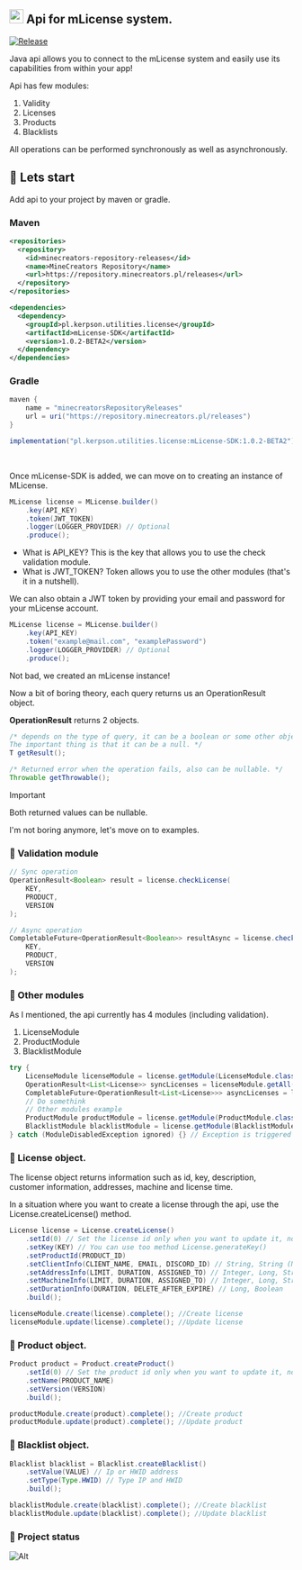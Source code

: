 ## <img src="https://mlicense.net/logo.webp" width="25" height="25"> Api for mLicense system. 

[![Release](https://img.shields.io/github/v/release/kerpsondev/mLicense-SDK.svg)](https://github.com/kerpsondev/mLicense-SDK/releases)

Java api allows you to connect to the mLicense system and easily use its capabilities from within your app!

Api has few modules:
1. Validity
2. Licenses
3. Products
4. Blacklists
   
All operations can be performed synchronously as well as asynchronously.
<br>

## 💙 Lets start

Add api to your project by maven or gradle.

### Maven

```xml
<repositories>
  <repository>
    <id>minecreators-repository-releases</id>
    <name>MineCreators Repository</name>
    <url>https://repository.minecreators.pl/releases</url>
  </repository>
</repositories>

<dependencies>
  <dependency>
    <groupId>pl.kerpson.utilities.license</groupId>
    <artifactId>mLicense-SDK</artifactId>
    <version>1.0.2-BETA2</version>
  </dependency>
</dependencies>
```

### Gradle
```gradle
maven {
    name = "minecreatorsRepositoryReleases"
    url = uri("https://repository.minecreators.pl/releases")
}

implementation("pl.kerpson.utilities.license:mLicense-SDK:1.0.2-BETA2")
```
<br>

Once mLicense-SDK is added, we can move on to creating an instance of MLicense.
```java
MLicense license = MLicense.builder()
    .key(API_KEY)
    .token(JWT_TOKEN)
    .logger(LOGGER_PROVIDER) // Optional
    .produce();
```

- What is API_KEY? This is the key that allows you to use the check validation module.
- What is JWT_TOKEN? Token allows you to use the other modules (that's it in a nutshell).

We can also obtain a JWT token by providing your email and password for your mLicense account.

```java
MLicense license = MLicense.builder()
    .key(API_KEY)
    .token("example@mail.com", "examplePassword")
    .logger(LOGGER_PROVIDER) // Optional
    .produce();
```

Not bad, we created an mLicense instance!
<br>

Now a bit of boring theory, each query returns us an OperationResult object.
<br>

**OperationResult** returns 2 objects.

```java
/* depends on the type of query, it can be a boolean or some other object.
The important thing is that it can be a null. */
T getResult();

/* Returned error when the operation fails, also can be nullable. */
Throwable getThrowable();
```

> [!IMPORTANT]
> Both returned values can be nullable.

I'm not boring anymore, let's move on to examples.

### 💙 Validation module

```java
// Sync operation
OperationResult<Boolean> result = license.checkLicense(
    KEY,
    PRODUCT,
    VERSION
);

// Async operation
CompletableFuture<OperationResult<Boolean>> resultAsync = license.checkLicenseAsync(
    KEY,
    PRODUCT,
    VERSION
);
```

### 💙 Other modules

As I mentioned, the api currently has 4 modules (including validation).

1. LicenseModule
2. ProductModule
3. BlacklistModule

```java
try {
    LicenseModule licenseModule = license.getModule(LicenseModule.class);
    OperationResult<List<License>> syncLicenses = licenseModule.getAll().complete();
    CompletableFuture<OperationResult<List<License>>> asyncLicenses = licenseModule.getAll().completeAsync();
    // Do somethink
    // Other modules example
    ProductModule productModule = license.getModule(ProductModule.class);
    BlacklistModule blacklistModule = license.getModule(BlacklistModule.class);
} catch (ModuleDisabledException ignored) {} // Exception is triggered when the JWT token is not specified
```

### 💙 License object.

The license object returns information such as id, key, description, customer information, addresses, machine and license time.
<br>

In a situation where you want to create a license through the api, use the License.createLicense() method.

```java
License license = License.createLicense()
    .setId(0) // Set the license id only when you want to update it, not create it.
    .setKey(KEY) // You can use too method License.generateKey()
    .setProductId(PRODUCT_ID)
    .setClientInfo(CLIENT_NAME, EMAIL, DISCORD_ID) // String, String (Nullable), Long
    .setAddressInfo(LIMIT, DURATION, ASSIGNED_TO) // Integer, Long, String (Nullable)
    .setMachineInfo(LIMIT, DURATION, ASSIGNED_TO) // Integer, Long, String (Nullable)
    .setDurationInfo(DURATION, DELETE_AFTER_EXPIRE) // Long, Boolean
    .build();

licenseModule.create(license).complete(); //Create license
licenseModule.update(license).complete(); //Update license
```

### 💙 Product object.
```java
Product product = Product.createProduct()
    .setId(0) // Set the product id only when you want to update it, not create it.
    .setName(PRODUCT_NAME)
    .setVersion(VERSION)
    .build();

productModule.create(product).complete(); //Create product
productModule.update(product).complete(); //Update product
```

### 💙 Blacklist object.
```java
Blacklist blacklist = Blacklist.createBlacklist()
    .setValue(VALUE) // Ip or HWID address
    .setType(Type.HWID) // Type IP and HWID
    .build();

blacklistModule.create(blacklist).complete(); //Create blacklist
blacklistModule.update(blacklist).complete(); //Update blacklist
```

### 💙 Project status
![Alt](https://repobeats.axiom.co/api/embed/d8dea05a60bd8ad22f39a69a46955d7eceda5f12.svg "Repobeats analytics image")

